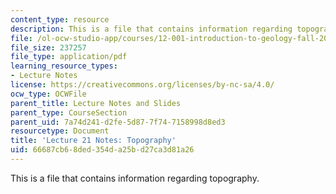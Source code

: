 ```yaml
---
content_type: resource
description: This is a file that contains information regarding topography.
file: /ol-ocw-studio-app/courses/12-001-introduction-to-geology-fall-2013/66687cb68ded354da25bd27ca3d81a26_MIT12_001F13_Lec21Notes.pdf
file_size: 237257
file_type: application/pdf
learning_resource_types:
- Lecture Notes
license: https://creativecommons.org/licenses/by-nc-sa/4.0/
ocw_type: OCWFile
parent_title: Lecture Notes and Slides
parent_type: CourseSection
parent_uid: 7a74d241-d2fe-5d87-7f74-7158998d8ed3
resourcetype: Document
title: 'Lecture 21 Notes: Topography'
uid: 66687cb6-8ded-354d-a25b-d27ca3d81a26
---
```

This is a file that contains information regarding topography.